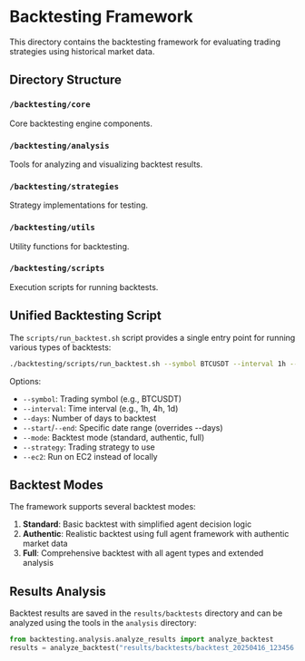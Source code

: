 # Backtesting Framework

This directory contains the backtesting framework for evaluating trading strategies using historical market data.

## Directory Structure

### `/backtesting/core`
Core backtesting engine components.

### `/backtesting/analysis`
Tools for analyzing and visualizing backtest results.

### `/backtesting/strategies`
Strategy implementations for testing.

### `/backtesting/utils`
Utility functions for backtesting.

### `/backtesting/scripts`
Execution scripts for running backtests.

## Unified Backtesting Script

The `scripts/run_backtest.sh` script provides a single entry point for running various types of backtests:

```bash
./backtesting/scripts/run_backtest.sh --symbol BTCUSDT --interval 1h --days 30 --mode authentic
```

Options:
- `--symbol`: Trading symbol (e.g., BTCUSDT)
- `--interval`: Time interval (e.g., 1h, 4h, 1d)
- `--days`: Number of days to backtest
- `--start`/`--end`: Specific date range (overrides --days)
- `--mode`: Backtest mode (standard, authentic, full)
- `--strategy`: Trading strategy to use
- `--ec2`: Run on EC2 instead of locally

## Backtest Modes

The framework supports several backtest modes:

1. **Standard**: Basic backtest with simplified agent decision logic
2. **Authentic**: Realistic backtest using full agent framework with authentic market data
3. **Full**: Comprehensive backtest with all agent types and extended analysis

## Results Analysis

Backtest results are saved in the `results/backtests` directory and can be analyzed using the tools in the `analysis` directory:

```python
from backtesting.analysis.analyze_results import analyze_backtest
results = analyze_backtest("results/backtests/backtest_20250416_123456.json")
```
